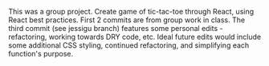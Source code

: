 This was a group project. Create game of tic-tac-toe through React, using React best practices. First 2 commits are from group work in class. The third commit (see jessigu branch) features some personal edits - refactoring, working towards DRY code, etc. Ideal future edits would include some additional CSS styling, continued refactoring, and simplifying each function's purpose. 
